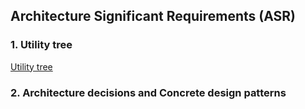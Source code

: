 ## Architecture Significant Requirements (ASR)

### 1. Utility tree

[Utility tree]()

### 2. Architecture decisions and Concrete design patterns

